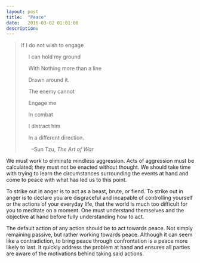 ```yaml
---
layout: post
title:  "Peace"
date:   2016-03-02 01:01:00
description:
---
```


> If I do not wish to engage
> 
>      I can hold my ground
> 
>      With Nothing more than a line
> 
>      Drawn around it.
> 
>      The enemy cannot
> 
>      Engage me
> 
>      In combat
> 
>      I distract him
> 
>      In a different direction.
>
>        –Sun Tzu, _The Art of War_

We must work to eliminate mindless aggression. Acts of aggression must be calculated; they must not be enacted without thought. We should take time with trying to learn the circumstances surrounding the events at hand and come to peace with what has led us to this point.

To strike out in anger is to act as a beast, brute, or fiend. To strike out in anger is to declare you are disgraceful and incapable of controlling yourself or the actions of your everyday life, that the world is much too difficult for you to meditate on a moment. One must understand themselves and the objective at hand before fully understanding how to act.

The default action of any action should be to act towards peace. Not simply remaining passive, but rather working towards peace. Although it can seem like a contradiction, to bring peace through confrontation is a peace more likely to last. It quickly address the problem at hand and ensures all parties are aware of the motivations behind taking said actions.